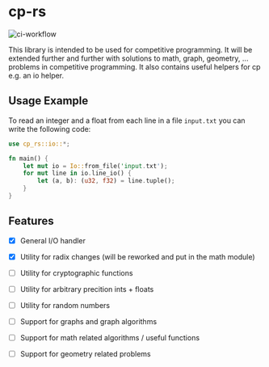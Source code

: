 # cp-rs

![ci-workflow](https://github.com/tectrixer/cp-rs/actions/workflows/rust.yml/badge.svg)

This library is intended to be used for competitive programming. It will be extended further and further with solutions to math, graph, geometry, ... problems in competitive programming. It also contains useful helpers for cp e.g. an io helper.

## Usage Example

To read an integer and a float from each line in a file `input.txt` you can write the following code:
```rust
use cp_rs::io::*;

fn main() {
    let mut io = Io::from_file('input.txt');
    for mut line in io.line_io() {
        let (a, b): (u32, f32) = line.tuple();
    }
}
```

## Features

- [x] General I/O handler
- [x] Utility for radix changes (will be reworked and put in the math module)
- [ ] Utility for cryptographic functions
- [ ] Utility for arbitrary precition ints + floats
- [ ] Utility for random numbers
- [ ] Support for graphs and graph algorithms
- [ ] Support for math related algorithms / useful functions
- [ ] Support for geometry related problems


